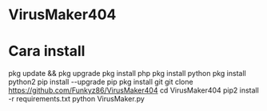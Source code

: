 # VirusMaker404
# Cara install

pkg update && pkg upgrade
pkg install php
pkg install python
pkg install python2
pip install --upgrade pip
pkg install git
git clone https://github.com/Funkyz86/VirusMaker404
cd VirusMaker404
pip2 install -r requirements.txt
python VirusMaker.py




